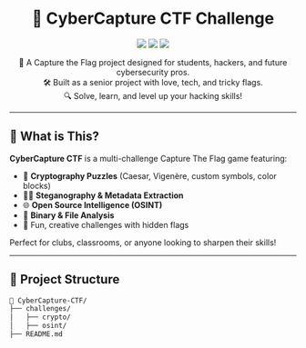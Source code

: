 <h1 align="center">
  🔐 CyberCapture CTF Challenge
</h1>

<p align="center">
  <img src="https://img.shields.io/badge/CTF-Cybersecurity-blue?style=flat-square&logo=hack-the-box&logoColor=white" />
  <img src="https://img.shields.io/badge/Level-Beginner--to--Advanced-orange?style=flat-square" />
  <img src="https://img.shields.io/badge/Made%20by-NetworkingPanda-success?style=flat-square" />
</p>

<p align="center">
  🧠 A Capture the Flag project designed for students, hackers, and future cybersecurity pros. <br>
  🛠️ Built as a senior project with love, tech, and tricky flags. <br>
  🔍 Solve, learn, and level up your hacking skills!
</p>

---

## 🚩 What is This?

**CyberCapture CTF** is a multi-challenge Capture The Flag game featuring:

- 🧩 **Cryptography Puzzles** (Caesar, Vigenère, custom symbols, color blocks)
- 🕵️‍♂️ **Steganography & Metadata Extraction**
- 🌐 **Open Source Intelligence (OSINT)**
- 💾 **Binary & File Analysis**
- 🎉 Fun, creative challenges with hidden flags

Perfect for clubs, classrooms, or anyone looking to sharpen their skills!

---

## 📁 Project Structure

```bash
📂 CyberCapture-CTF/
├── challenges/
│   ├── crypto/
│   ├── osint/
├── README.md
